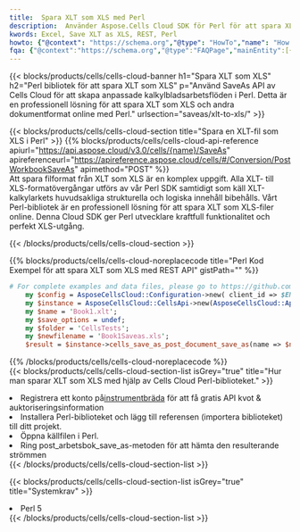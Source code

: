 ```yaml
---
title:  Spara XLT som XLS med Perl
description:  Använder Aspose.Cells Cloud SDK för Perl för att spara XLT-formatfil som XLS-formatfil.
kwords: Excel, Save XLT as XLS, REST, Perl
howto: {"@context": "https://schema.org","@type": "HowTo","name": "How to save XLT as XLS using the Cells Cloud Perl library.","description": "How to save XLT as XLS using the Cells Cloud Perl library.","image": {"@type": "ImageObject"},"url": "/perl/saveas/xlt-to-xls/","step": [{ "@type": "HowToStep","name": "How to save XLT as XLS using the Cells Cloud Perl library. step 1", "image": {"@type": "ImageObject",},"url": "/perl/saveas/xlt-to-xls/","text": "Register an account at <a href='https://dashboard.aspose.cloud/'>Dashboard</a> to get free API quota & authorization details",},{ "@type": "HowToStep","name": "How to save XLT as XLS using the Cells Cloud Perl library. step 1", "image": {"@type": "ImageObject",},"url": "/perl/saveas/xlt-to-xls/","text": "Install Perl library and add the reference (import the library) to your project.",},{ "@type": "HowToStep","name": "How to save XLT as XLS using the Cells Cloud Perl library. step 1", "image": {"@type": "ImageObject",},"url": "/perl/saveas/xlt-to-xls/","text": "Open the source file in Perl.",},{ "@type": "HowToStep","name": "How to save XLT as XLS using the Cells Cloud Perl library. step 1", "image": {"@type": "ImageObject",},"url": "/perl/saveas/xlt-to-xls/","text": "Call post_workbook_save_as method to get the resultant stream",}, ],"supply": {"@type": "HowToSupply","name": "document"},"tool": [{"@type": "HowToTool","name": "VIM, Visual Studio Code, Eclipse"},{"@type": "HowToTool","name": "Aspose Cells"}],"totalTime": "PT6M"}
fqa: {"@context":"https://schema.org","@type":"FAQPage","mainEntity":[{"@type":"Question","name":"Why save file as other formats file in C# using REST API?","acceptedAnswer":{"@type":"Answer","text":"Documents are encoded in many ways, and some files may be incompatible with the software you use. To open and read such files, just save them as appropriate file formats.<br/><ol><li>Install .NET SDK and add the reference (import the library) to your project.</li><li>Open the source file in C# using REST API.</li><li>Call the PostWorkbookSaveAsRequest() method, passing an output filename with required extension.</li><li>Get the result of save as a separate file.</li></ol>"}},{"@type":"Question","name":"What file formats can I save as with your C# library?","acceptedAnswer":{"@type":"Answer","text":"We support a variety of file formats for conversion using .NET library, including XLSX, Excel, xls , PDF, CSV, HTML, Markdown, XML, PNG, JPG, TIFF, Json, TXT and many more."}},{"@type":"Question","name":"What is the maximum allowed file size for conversion using this .NET library?","acceptedAnswer":{"@type":"Answer","text":"There are no file size limits for format conversions using .NET library."}}]}
---
```

{{< blocks/products/cells/cells-cloud-banner h1="Spara XLT som XLS" h2="Perl bibliotek för att spara XLT som XLS" p="Använd SaveAs API av Cells Cloud för att skapa anpassade kalkylbladsarbetsflöden i Perl. Detta är en professionell lösning för att spara XLT som XLS och andra dokumentformat online med Perl." urlsection="saveas/xlt-to-xls/" >}}

{{< blocks/products/cells/cells-cloud-section title="Spara en XLT-fil som XLS i Perl" >}}
{{% blocks/products/cells/cells-cloud-api-reference apiurl="https://api.aspose.cloud/v3.0/cells/{name}/SaveAs" apireferenceurl="https://apireference.aspose.cloud/cells/#/Conversion/PostWorkbookSaveAs" apimethod="POST" %}}
<br/>
Att spara filformat från XLT som XLS är en komplex uppgift. Alla XLT- till XLS-formatövergångar utförs av vår Perl SDK samtidigt som käll XLT-kalkylarkets huvudsakliga strukturella och logiska innehåll bibehålls. Vårt Perl-bibliotek är en professionell lösning för att spara XLT som XLS-filer online. Denna Cloud SDK ger Perl utvecklare kraftfull funktionalitet och perfekt XLS-utgång.

{{< /blocks/products/cells/cells-cloud-section >}}

{{% blocks/products/cells/cells-cloud-noreplacecode title="Perl Kod Exempel för att spara XLT som XLS med REST API" gistPath="" %}}
  
```perl
# For complete examples and data files, please go to https://github.com/aspose-cells-cloud/aspose-cells-cloud-perl/
    my $config = AsposeCellsCloud::Configuration->new( client_id => $ENV{'ProductClientId'}, client_secret => $ENV{'ProductClientSecret'});
    my $instance = AsposeCellsCloud::CellsApi->new(AsposeCellsCloud::ApiClient->new( $config));
    my $name = 'Book1.xlt';
    my $save_options = undef;
    my $folder = 'CellsTests';
    my $newfilename = 'Book1Saveas.xls';
    $result = $instance->cells_save_as_post_document_save_as(name => $name,save_options => $save_options, newfilename => $newfilename, folder => $folder);
```
  
{{% /blocks/products/cells/cells-cloud-noreplacecode %}}
<br/>
{{< blocks/products/cells/cells-cloud-section-list isGrey="true" title="Hur man sparar XLT som XLS med hjälp av Cells Cloud Perl-biblioteket." >}}
<li> Registrera ett konto på<a href="https://dashboard.aspose.cloud/">instrumentbräda</a> för att få gratis API kvot & auktoriseringsinformation</li>
<li>Installera Perl-biblioteket och lägg till referensen (importera biblioteket) till ditt projekt.</li>
<li>Öppna källfilen i Perl.</li>
<li>Ring post_arbetsbok_save_as-metoden för att hämta den resulterande strömmen</li>
{{< /blocks/products/cells/cells-cloud-section-list >}}

{{< blocks/products/cells/cells-cloud-section-list isGrey="true" title="Systemkrav" >}}
<li>Perl 5</li>
{{< /blocks/products/cells/cells-cloud-section-list >}}
